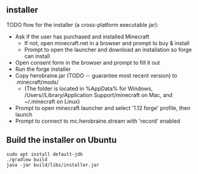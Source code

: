 installer
---------

TODO flow for the installer (a cross-platform executable jar):

* Ask if the user has purchased and installed Minecraft
    * If not, open minecraft.net in a browser and prompt to buy & install
    * Prompt to open the launcher and download an installation so forge can install
* Open consent form in the browser and prompt to fill it out
* Run the forge installer
* Copy herobraine.jar (TODO -- guarantee most recent version) to .minecraft/mods/
    * (The folder is located in %AppData% for Windows, /Users/<user>/Library/Application Support/minecraft on Mac, and ~/.minecraft on Linux)
* Prompt to open minecraft launcher and select '1.12 forge' profile, then launch
* Prompt to connect to mc.herobraine.stream with 'record' enabled

## Build the installer on Ubuntu

```
sudo apt install default-jdk
./gradlew build
java -jar build/libs/installer.jar
```